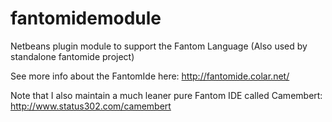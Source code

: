 fantomidemodule
===============

Netbeans plugin module to support the Fantom Language (Also used by standalone fantomide project)

See more info about the FantomIde here: http://fantomide.colar.net/

Note that I also maintain a much leaner pure Fantom IDE called Camembert: http://www.status302.com/camembert
